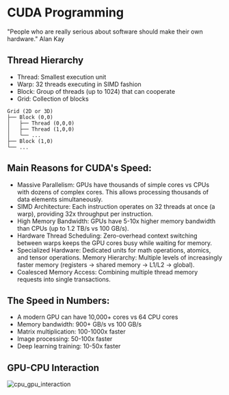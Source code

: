 # CUDA Programming 
"People who are really serious about software should make their own hardware." Alan Kay

## Thread Hierarchy

* Thread: Smallest execution unit
* Warp: 32 threads executing in SIMD fashion
* Block: Group of threads (up to 1024) that can cooperate
* Grid: Collection of blocks
  
```
Grid (2D or 3D)
├── Block (0,0)
│   ├── Thread (0,0,0)
│   ├── Thread (1,0,0)
│   └── ...
├── Block (1,0)
└── ...
```

## Main Reasons for CUDA's Speed:

* Massive Parallelism: GPUs have thousands of simple cores vs CPUs with dozens of complex cores. This allows processing thousands of data elements simultaneously.
* SIMD Architecture: Each instruction operates on 32 threads at once (a warp), providing 32x throughput per instruction.
* High Memory Bandwidth: GPUs have 5-10x higher memory bandwidth than CPUs (up to 1.2 TB/s vs 100 GB/s).
* Hardware Thread Scheduling: Zero-overhead context switching between warps keeps the GPU cores busy while waiting for memory.
* Specialized Hardware: Dedicated units for math operations, atomics, and tensor operations.
Memory Hierarchy: Multiple levels of increasingly faster memory (registers → shared memory → L1/L2 → global).
* Coalesced Memory Access: Combining multiple thread memory requests into single transactions.

## The Speed in Numbers:

* A modern GPU can have 10,000+ cores vs 64 CPU cores
* Memory bandwidth: 900+ GB/s vs 100 GB/s
* Matrix multiplication: 100-1000x faster
* Image processing: 50-100x faster
* Deep learning training: 10-50x faster

## GPU-CPU Interaction

 ![cpu_gpu_interaction](assets/images/cpu_gpu_interactions.jpg)

